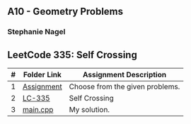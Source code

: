 ## A10 - Geometry Problems
### Stephanie Nagel

## LeetCode 335: Self Crossing

|  #  | Folder Link | Assignment Description |
| :-: | ----------- | ---------------------- |
| 1  |  [Assignment](https://github.com/rugbyprof/4883-Programming_Techniques/tree/master/Assignments/10-A10)     |   Choose from the given problems.    |
| 2 | [LC-335](https://leetcode.com/problems/self-crossing/description/?envType=problem-list-v2&envId=geometry) | Self Crossing |
| 3 | [main.cpp](https://github.com/aelious/4883-Prog-Tech/blob/main/Assignments/A10/main.cpp) | My solution. |